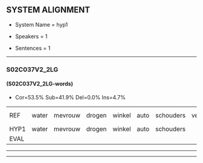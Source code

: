 
## SYSTEM ALIGNMENT

- System Name = hyp1

- Speakers = 1

- Sentences = 1

---

### S02C037V2_2LG

#### (S02C037V2_2LG-words)

- Cor=53.5%	Sub=41.9%	Del=0.0%	Ins=4.7%

|  |  |  |  |  |  |  |  |  |  |  |  |  |  |  |  |  |  |  |  |  |  |  |  |  |  |  |  |  |  |  |  |  |  |  |  |  |  |  |  |  |  |  |  |
|:--- |:---:|:---:|:---:|:---:|:---:|:---:|:---:|:---:|:---:|:---:|:---:|:---:|:---:|:---:|:---:|:---:|:---:|:---:|:---:|:---:|:---:|:---:|:---:|:---:|:---:|:---:|:---:|:---:|:---:|:---:|:---:|:---:|:---:|:---:|:---:|:---:|:---:|:---:|:---:|:---:|:---:|:---:|:---:|
| REF | water | mevrouw | drogen | winkel | auto | schouders | verhaal | koning | moeilijk | speelplaats | drinken | hoofdpijn*(hoofdplein) | regen | vliegtuig | stoppen |  | opnieuw | gooien | *(sneeuw) | sneeuwen | moeder | liedje | potlood | fietsbel | vinger |  | dichtbij | meisje | chauffeur | muziek | waarom | scheuren | lawaai | zwemmen | vuurwerk | appel | cola | kussen | eerste | circus | kleuren | voetbal | vlinder |
| HYP1 | water | mevrouw | drogen | winkel | auto | schouders | raal | koning | moeilijk | speelplaats | drinken | hoofdplijn | regen | vliegtuig | stoppen | op | miw | gooien | sneeuw | ssneeuwen | moedig | lietjen | potlot | fietsbel | vinger | dichter | pin | meiche | chauffeur | muziek | waarom | sheuren | lawaai | temmen | vuurwerk | apel | kola | usen | eerste | curcus | cleren | voetbal | vlindar |
| EVAL |  |  |  |  |  |  | S |  |  |  |  | S |  |  |  | I | S |  | S | S | S | S | S |  |  | I | S | S |  |  |  | S |  | S |  | S | S | S |  | S | S |  | S |
---

---
